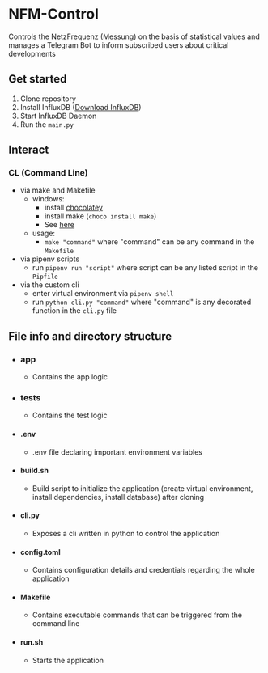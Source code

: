 # NFM-Control
Controls the NetzFrequenz (Messung) on the basis of statistical values and manages a Telegram Bot to inform subscribed users about critical developments

## Get started

1. Clone repository
2. Install InfluxDB ([Download InfluxDB](https://docs.influxdata.com/influxdb/v2.5/install/))
3. Start InfluxDB Daemon
4. Run the `main.py`

## Interact

### CL (Command Line)
- via make and Makefile
  - windows:
    - install [chocolatey](https://chocolatey.org/)
    - install make (`choco install make`)
    - See [here](https://stackoverflow.com/questions/32127524/how-to-install-and-use-make-in-windows)
  - usage:
    - `make "command"` where "command" can be any command in the `Makefile`
- via pipenv scripts
  - run `pipenv run "script"` where script can be any listed script in the `Pipfile`
- via the custom cli
  - enter virtual environment via `pipenv shell`
  - run `python cli.py "command"` where "command" is any decorated function in the `cli.py` file 


## File info and directory structure
- ### app
  - Contains the app logic
- ### tests
  - Contains the test logic
- #### .env
  - .env file declaring important environment variables
- #### build.sh
  - Build script to initialize the application (create virtual environment, install dependencies, install database) after cloning
- #### cli.py
  - Exposes a cli written in python to control the application
- #### config.toml
  - Contains configuration details and credentials regarding the whole application
- #### Makefile
  - Contains executable commands that can be triggered from the command line
- #### run.sh
  - Starts the application
